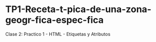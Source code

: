 # TP1-Receta-t-pica-de-una-zona-geogr-fica-espec-fica
Clase 2: Practico 1 - HTML - Etiquetas y Atributos

